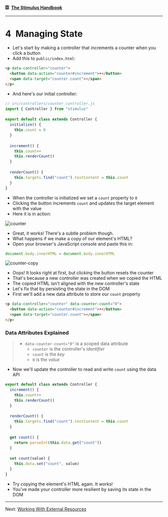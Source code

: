 #### [<img src="../assets/logo.svg" width="12" height="12" alt="Stimulus">](../README.md) [The Stimulus Handbook](README.md)

---

# 4 Managing State

* Let's start by making a controller that increments a counter when you click a button
* Add this to `public/index.html`:

```html
<p data-controller="counter">
  <button data-action="counter#increment">+</button>
  <span data-target="counter.count"></span>
</p>
```

* And here's our initial controller:

```js
// src/controllers/counter_controller.js
import { Controller } from "stimulus"

export default class extends Controller {
  initialize() {
    this.count = 0
  }

  increment() {
    this.count++
    this.renderCount()
  }

  renderCount() {
    this.targets.find("count").textContent = this.count
  }
}
```

* When the controller is initialized we set a `count` property to `0`
* Clicking the button increments `count` and updates the target element with the value
* Here it is in action:

![counter](https://user-images.githubusercontent.com/5355/34276147-1c20f558-e66e-11e7-9ae1-8ed731c65c16.gif)

* Great, it works! There's a subtle problem though.
* What happens if we make a copy of our element's HTML?
* Open your browser's JavaScript console and paste this in:

```js
document.body.innerHTML = document.body.innerHTML
```

![counter-copy](https://user-images.githubusercontent.com/5355/34276158-250cff9a-e66e-11e7-886f-5d62a74bce41.gif)

* Oops! It looks right at first, but clicking the button resets the counter
* That's because a new controller was created when we copied the HTML
* The copied HTML isn't aligned with the new controller's state
* Let's fix that by persisting the state in the DOM
* First we'll add a new data attribute to store our `count` property

```html
<p data-controller="counter" data-counter-count="0">
  <button data-action="counter#increment">+</button>
  <span data-target="counter.count"></span>
</p>
```

### Data Attributes Explained

> * `data-counter-count="0"` is a scoped data attribute
>   * `counter` is the controller's _identifier_
>   * `count` is the _key_
>   * `0` is the _value_

* Now we'll update the controller to read and write `count` using the data API

```js
export default class extends Controller {
  increment() {
    this.count++
    this.renderCount()
  }

  renderCount() {
    this.targets.find("count").textContent = this.count
  }

  get count() {
    return parseInt(this.data.get("count"))
  }

  set count(value) {
    this.data.set("count", value)
  }
}
```

* Try copying the element's HTML again. It works!
* You've made your controller more resilient by saving its state in the DOM

---

Next: [Working With External Resources](05_working_with_external_resources.md)
